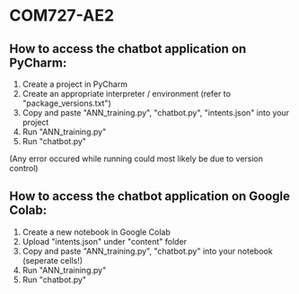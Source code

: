 # COM727-AE2

## How to access the chatbot application on PyCharm:

1. Create a project in PyCharm
2. Create an appropriate interpreter / environment (refer to "package_versions.txt")
3. Copy and paste "ANN_training.py", "chatbot.py", "intents.json" into your project
4. Run "ANN_training.py"
5. Run "chatbot.py"

(Any error occured while running could most likely be due to version control)

## How to access the chatbot application on Google Colab:

1. Create a new notebook in Google Colab
2. Upload "intents.json" under "content" folder
3. Copy and paste "ANN_training.py", "chatbot.py" into your notebook (seperate cells!)
4. Run "ANN_training.py"
5. Run "chatbot.py"
